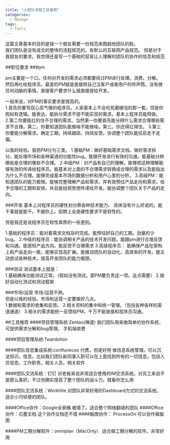 ```yaml
---
title: "小团队流程工具推荐"
categories:
  - Manage
tags:
  - Tools
---
```


这篇文章基本的目的是我一个朋友需要一份规范来图超他团队的脸。    
我们团队是没有成文的整体的流程规范的。有默认的互联网产品规范。
但是对于我朋友的要求。我觉得还是写一个基础的容易让人理解的团队的协作的信息和规范

##职位要求
###pm

pm主要是一个口。任何对开发的需求必须都要经过PM进行处理。消费。分解。然后再吐给程序员。最差的PM就是直接把自己当客户或者用户的传声筒。没有做任何动脑的事情。直接客户要求什么就直接提给开发。



一般来说，对PM的事实要求是很高的。   
1.首先你要驾驭心高气傲的程序员。人家基本上不会吃死磨硬泡的那一套。但是你假如有逻辑。能表达。能拆分需求不提不能实现的需求。基本上程序员能照做。
2.第二你要能扛的住不合理的需求。当然第一你要首先能分辨什么需求合理哪些需求不合理。第二。你要知道团队能做啥不能做啥。第三。你还得扛得住。
3.第三你要能分解需求。确定工期。持续跟踪。持续反馈。协调整个团队能往前走不走偏。

以我的经验。我把PM分为三类。
1.基础PM：做好基础需求文档。做好需求拆分。能处理市场和各种渠道的功能性bug。能跟开发进行有效的沟通。能基础分辨哪些是合理的哪些不合理。
2.中级PM：对产品有自己的理解。能够把这种理解能够有效的传递给程序员。能基本对上面的不合理需求转换成合理的需求以及能指出为什么不合理。能够完成基本市场的数据分析和用户心里的分析。
3.高级PM：能知道团队的能力极限。能够完整理解产品和需求。并有效预估产品走向和需求。给予合理的工期和安排。并且能给把思想传递给开发。能协调整个团队关于产品的走向。

###开发
基本上对程序员的硬性划分靠各种技术能力。
具体没有什么好说的。能干事就是能干。不服你上。招聘上全是硬性要求不是软性的。

但是我还是说程序员在软性素质的一些差别。

1.基础的程序员：能对着需求文档及时完成。能预估好自己的工期。劲量的少bug。
2.中级的程序员：能协调相关产品的技术开发问题。能跟pm进行合理反馈和沟通。能感知产品方向。能反馈不合理需求
3.高级程序员： 能确保产品在架构上和产品走向一致。能够实现高扩展。能推动团队的自动化，高效率的开发。能主动尝试各种技术。提高开发团队的能力极限。

###测试
测试基本上就是：   
1.基础确保功能测试正常。（假如没有测试。那PM要负责这一项。这点需要）
2.做好自动化测试和测试框架

###市场/运营
市场/运营不熟。       
但是以我的经验。市场和运营一定要做好几点。    
1.数据和需求的收集和反馈。
2.相关资料的集中和统一管理。（包括各种各样的渠道通道）
3.相关的需求能统一反馈给PM。千万不能直接和程序员沟通。


##工具推荐
####项目管理系统:Zentao(禅道) 
我们团队用来做简单的协作系统，可提供需求分解和bug管理。
手机端收费
  
####项目管理系统:Teambition
  
####团队信息集成系统:confluneces
付费。但是好用
做信息系统管理。可以沉淀知识。信息。比如我们团队新同事入职可以在上面找到所有的一切信息。包括人员信息。工作职责。相关人员。相关软件

####团队交流系统：钉钉
对老板来说非常适合使用的IM交流系统。对员工来说不是那么美好。不过也确实提高了整个团队的战斗力。就看你怎么用

####团队交流系统：Worktitle
对团队非常好用的Dashboard方式的交流系统。适合小巧轻便的团队。

####Office协作：Google全家桶
被墙了。适合整个网络翻墙的团队
####Office协作：石墨文档
这个协作文档还不错
####脑图协作： ProcessOn
可以协作做脑图

####PM工期分解软件：omniplan（MacOnly）
适合做工期分解的软件。非常好用